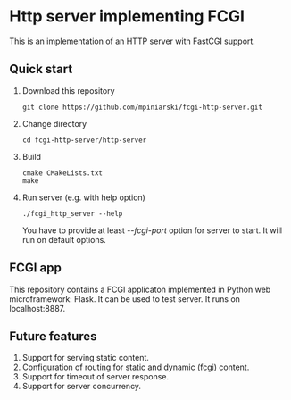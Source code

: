 # Http server implementing FCGI #
This is an implementation of an HTTP server with FastCGI support.

## Quick start ##
1. Download this repository

    ```
    git clone https://github.com/mpiniarski/fcgi-http-server.git 
    ```
2. Change directory

    ```
    cd fcgi-http-server/http-server
    ```
3. Build 

    ```
    cmake CMakeLists.txt
    make
    ```
4. Run server (e.g. with help option)

    ```
    ./fcgi_http_server --help
    ```
    You have to provide at least _--fcgi-port_ option for server to start. It will run on default options.
    
## FCGI app ##
This repository contains a FCGI applicaton implemented in Python web microframework: Flask. It can be used to test server. It runs on localhost:8887.

## Future features ##
1. Support for serving static content.
2. Configuration of routing for static and dynamic (fcgi) content.
3. Support for timeout of server response.
4. Support for server concurrency.






